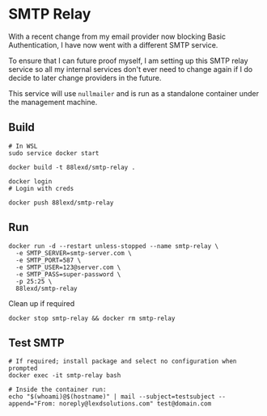 # SMTP Relay
With a recent change from my email provider now blocking Basic Authentication, I have now went with a different SMTP service.

To ensure that I can future proof myself, I am setting up this SMTP relay service so all my internal services don't ever need to change again if I do decide to later change providers in the future.

This service will use `nullmailer` and is run as a standalone container under the management machine.

## Build
```shell
# In WSL
sudo service docker start

docker build -t 88lexd/smtp-relay .

docker login
# Login with creds

docker push 88lexd/smtp-relay
```

## Run
```shell
docker run -d --restart unless-stopped --name smtp-relay \
  -e SMTP_SERVER=smtp-server.com \
  -e SMTP_PORT=587 \
  -e SMTP_USER=123@server.com \
  -e SMTP_PASS=super-password \
  -p 25:25 \
  88lexd/smtp-relay
```

Clean up if required
```shell
docker stop smtp-relay && docker rm smtp-relay
```

## Test SMTP
```
# If required; install package and select no configuration when prompted
docker exec -it smtp-relay bash

# Inside the container run:
echo "$(whoami)@$(hostname)" | mail --subject=testsubject --append="From: noreply@lexdsolutions.com" test@domain.com
```
